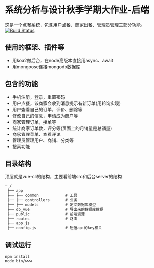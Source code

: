# 系统分析与设计秋季学期大作业-后端
这是一个点餐系统，包含用户点餐、商家出餐、管理员管理三部分功能。[![Build Status](https://travis-ci.org/sa-2018-fall/sa-be.svg?branch=master)](https://travis-ci.org/sa-2018-fall/sa-be)

## 使用的框架、插件等

* 用koa2做后台，在node高版本直接用async、await
* 用mongoose连接mongodb数据库

## 包含的功能

* 手机注册，登录，重置密码
* 用户点餐，该商家会收到消息提示有新订单(用轮询实现)
* 用户查看自己的订单，评价、删除等
* 修改自己的信息，申请成为商户等
* 商家管理订单，接单等
* 统计商家订单数，评分等(页面上的月销量是总销量)
* 商家管理菜单、查看评论
* 管理员管理用户、商铺、分类等
* 搜索功能

## 目录结构

顶层就是vue-cli的结构，主要看前端src和后台server的结构

```md
─ /
 ├── app
 ├── ├── common            # 工具
 ├── ├── controllers       # 业务
 ├── ├── models            # 定义数据库模型
 ├── db_vue                # 导出来的数据库数据
 ├── public                # 前端资源
 ├── routes                # 路由
 ├── app.js
 ├── config.js             # 短信api的key相关

```

## 调试运行

```node
npm install
node bin/www
```